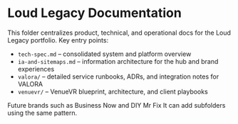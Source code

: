# Loud Legacy Documentation

This folder centralizes product, technical, and operational docs for the Loud Legacy portfolio. Key entry points:

- `tech-spec.md` – consolidated system and platform overview
- `ia-and-sitemaps.md` – information architecture for the hub and brand experiences
- `valora/` – detailed service runbooks, ADRs, and integration notes for VALORA
- `venuevr/` – VenueVR blueprint, architecture, and client playbooks

Future brands such as Business Now and DIY Mr Fix It can add subfolders using the same pattern.

